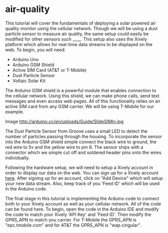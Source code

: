 air-quality
===========

This tutorial will cover the fundamentals of deploying a solar powered air quality monitor using the cellular network.  Though we will be using a dust particle sensor to measure air quality, the same setup could easily be modified for other sensors such ____.  This setup also uses the Xively platform which allows for real-time data streams to be displayed on the web.  To begin, you will need:

- Arduino Uno
- Arduino GSM Shield
- Active SIM Card (AT&T or T-Mobile)
- Dust Particle Sensor
- Voltaic Solar Kit 

The Arduino GSM shield is a powerful module that enables connection to the cellular network.  Using this shield, we can make phone calls, send text messages and even access  web pages.  All of this functionality relies on an active SIM card from any GSM carrier.  We will be using T-Mobile for our example.  

Image 
http://arduino.cc/en/uploads/Guide/SlideSIMIn.jpg


The Dust Particle Sensor from Groove uses a small LED to detect the number of particles passing through the housing.  To incorporate the sensor into the Arduino GSM shield simple connect the black wire to ground, the red wire to 5v and the yellow wire to pin 8.  The sensor ships with a connector which we simple cut off and soldered header pins onto the wires individually.

Following the hardware setup, we will need to setup a Xively account in order to display our data on the web.  You can sign up for a Xively account [here](https://xively.com/signup).  After signing up for an account, click on "Add Device" which will setup your new data stream.  Also, keep track of you 'Feed ID' which will be used in the Arduino code.

The final stage in this tutorial is implementing the Arduino code to connect both to your Xively account as well as your cellular network.  All of the code can be found here.  To begin, open the code in the Arduino IDE and modify the code to match your Xively 'API Key' and 'Feed ID'.  Then modify the GPRS_APN to match you carrier.  For T-Mobile the GPRS_APN is "epc.tmobile.com" and for AT&T the GPRS_APN is "wap.cingular".